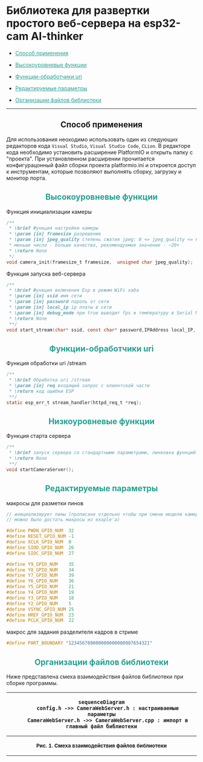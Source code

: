 <h1>Библиотека для развертки простого веб-сервера на esp32-cam AI-thinker</h1>

<ul>
    <title>
    оглавление
    </title>
    <li>
        <p>
            <a  href = "#s_1" style="color: rgb(35,162,145">
            Способ применения
            </a>
        </p>
    </li>
    <li>
        <p>
            <a href="#s_2" style="color: rgb(35,162,145)">
                Высокоуровневые функции
            </a>
        </p>
    </li>
    <li>
        <p>
            <a href="#s_3" style="color: rgb(35,162,145">
                Функции-обработчики uri
            </a>
        </p>
    </li>
    <li>
        <p>
            <a href="#s_3" style="color: rgb(35,162,145">
                Редактируемые параметры
            </a>
        </p>
    </li>
    <li>
        <p>
            <a href="#s_6" style="color: rgb(35,162,145">
                Организации файлов библиотеки
            </a>
        </p>
    </li>
</ul>

<hr>
<h2 id = "s_1">
    <center> Способ применения <center>
</h2>
Для использования неоходимо использовать один из следующих редакторов кода <code>Visual Studio</code>, <code>Visual Studio Code</code>, <code>CLion</code>. В редакторе кода необходимо установить расширение PlatformIO и открыть папку с "проекта". При установленном расширении прочитается конфигурацонный файл сборки проекта platformio.ini и откроется доступ к инструментам, которые позволяют выполнять сборку, загрузку и монитор порта.
<h2>

<h2 id="s_2" style="color: rgb(35, 162, 145)">
    <center>Высокоуровневые функции</center>
</h2>

Функция  инициализации камеры

``` C
/**
 * \brief Функция настройки камеры
 * \param [in] framesize разрешение 
 * \param [in] jpeg_quality степень сжатия jpeg: 0 <= jpeg_quality <= 63
 * меньше число - больше качество, рекомендуемое значение - ~20+
 * \return None
 */
void camera_init(framesize_t framesize,  unsigned char jpeg_quality);
```
Функция запуска веб-сервера
``` C
/**
 * \brief Функция включения Esp в режим WiFi хаба
 * \param [in] ssid имя сети
 * \param [in] password пароль от сети
 * \param [in] local_ip ip платы в сети
 * \param [in] debug_mode при true выводит fps и температуру в Serial Monitor при просадках (инициализация не происходит в файле библиотеки, необходимо инициализировать Serial в вызывающем файле)
 * \return None
 **/
void start_stream(char* ssid, const char* password,IPAddress local_IP, bool debug_mode);
```

<h2 id="s_3" style="color: rgb(35, 162, 145)">
    <center>Функции-обработчики uri</center>
</h2>

Функция обработки uri /stream

```C
/**
 * \brief Обработка uri /stream
 * \param [in] req входящий запрос с клиентской части
 * \return код ошибки ESP
 **/
static esp_err_t stream_handler(httpd_req_t *req);
```

<h2 id="s_4" style="color: rgb(35, 162, 145)">
    <center>Низкоуровневые функции</center>
</h2>

Функция старта сервера
```C
/**
 * \brief запуск сервера со стандартными параметрами, линковка функций-обработчиков к адресам
 * \return None
 **/
void startCameraServer();
```

<h2 id="s_5" style="color: rgb(35, 162, 145)">
    <center>Редактируемые параметры</center>
</h2>
макросы для разметки пинов

```C
// инициализирует пины (прописано отдельно чтобы при смене модели камеры
// можно было достать макросы из exaple'а)

#define PWDN_GPIO_NUM  32
#define RESET_GPIO_NUM -1
#define XCLK_GPIO_NUM  0
#define SIOD_GPIO_NUM  26
#define SIOC_GPIO_NUM  27

#define Y9_GPIO_NUM    35
#define Y8_GPIO_NUM    34
#define Y7_GPIO_NUM    39
#define Y6_GPIO_NUM    36
#define Y5_GPIO_NUM    21
#define Y4_GPIO_NUM    19
#define Y3_GPIO_NUM    18
#define Y2_GPIO_NUM    5
#define VSYNC_GPIO_NUM 25
#define HREF_GPIO_NUM  23
#define PCLK_GPIO_NUM  22
```

макрос для задания разделителя кадров в стриме

```C
#define PART_BOUNDARY "123456789000000000000987654321"
```

<h2 id="s_6" style="color: rgb(35, 162, 145)">
    <center>Организации файлов библиотеки</center>
</h2>


Ниже представлена смеха взаимодействия файлов библиотеки при сборке программы.
<table border="0">
<col width="2000" height="400">
    <tr>
        <th align="center">

```mermaid
sequenceDiagram
    config.h ->> CameraWebServer.h : настраиваемые параметры
    CameraWebServer.h ->> CameraWebServer.cpp : импорт в главный файл библиотеки
```

</th>
    </tr>
    <tr>
        <th>
            <b><p style="text-align: center; font-size: 10pt">
                Рис. 1. Смеха взаимодействия файлов библиотеки
            </p></b>
        </th>
    </tr>
</table>